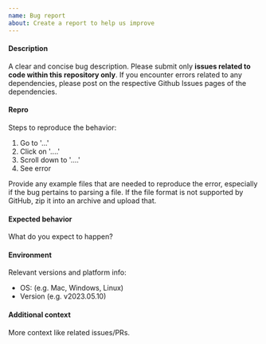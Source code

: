 ```yaml
---
name: Bug report
about: Create a report to help us improve
---
```


#### Description

A clear and concise bug description. Please submit only **issues related to code within this repository only**. If you encounter errors related to any dependencies, please post on the respective Github Issues pages of the dependencies.

#### Repro

Steps to reproduce the behavior:

1. Go to '...'
1. Click on '....'
1. Scroll down to '....'
1. See error

Provide any example files that are needed to reproduce the error, especially if the bug pertains to parsing a file. If the file format is not supported by GitHub, zip it into an archive and upload that.

#### Expected behavior

What do you expect to happen?

#### Environment

Relevant versions and platform info:

- OS: (e.g. Mac, Windows, Linux)
- Version (e.g. v2023.05.10)

#### Additional context

More context like related issues/PRs.
